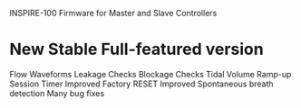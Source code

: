 INSPIRE-100 Firmware for Master and Slave Controllers

# New Stable Full-featured version

Flow Waveforms
Leakage Checks
Blockage Checks
Tidal Volume Ramp-up
Session Timer
Improved Factory RESET
Improved Spontaneous breath detection
Many bug fixes
